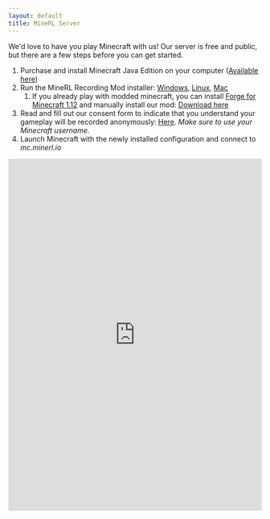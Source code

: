 ```yaml
---
layout: default
title: MineRL Server
---
```



We'd love to have you play Minecraft with us! Our server is free and public, but there are a few steps before you can get started.

1. Purchase and install Minecraft Java Edition on your computer ([Available here](http://minecraft.net))
2. Run the MineRL Recording Mod installer: [Windows]({{site.url}}/downloads/installer-signed.exe), [Linux]({{site.url}}/downloads/minerl_installer.jar),  [Mac]({{site.url}}/downloads/minerl_installer.jar)
    1. If you already play with modded minecraft, you can install [Forge for Minecraft 1.12](https://files.minecraftforge.net/maven/net/minecraftforge/forge/index_1.12.2.html) and manually install our mod: [Download here]({{site.url}}/downloads/minerl.jar)
3. Read and fill out our consent form to indicate that you understand your gameplay will be recorded anonymously: [Here](http://herobraine.stream/consent_form/). *Make sure to use your Minecraft username.*
4. Launch Minecraft with the newly installed configuration and connect to _mc.minerl.io_

<div id="leaderboard" align="center">
<iframe frameborder="0" scrolling="no" height="700" width="100%" src="http://minerl.io:8000">
</div>